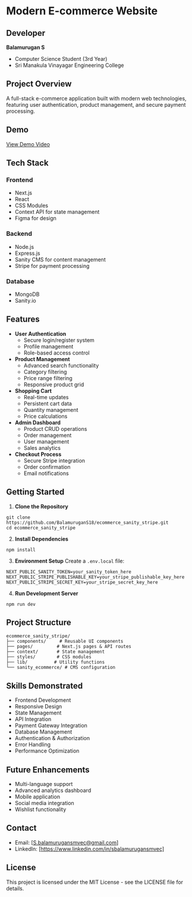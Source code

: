 # Modern E-commerce Website

## Developer
**Balamurugan S**
* Computer Science Student (3rd Year)
* Sri Manakula Vinayagar Engineering College

## Project Overview
A full-stack e-commerce application built with modern web technologies, featuring user authentication, product management, and secure payment processing.

## Demo
[View Demo Video](https://github.com/Balamurugan-create/Balamurugan-Growthlink/blob/064e1433e4418c4f0c9b663d6d0fa466db457f92/freecompress-Bala.mp4)

## Tech Stack
### Frontend
* Next.js
* React
* CSS Modules
* Context API for state management
* Figma for design

### Backend
* Node.js
* Express.js
* Sanity CMS for content management
* Stripe for payment processing

### Database
* MongoDB
* Sanity.io

## Features
* **User Authentication**
   * Secure login/register system
   * Profile management
   * Role-based access control
* **Product Management**
   * Advanced search functionality
   * Category filtering
   * Price range filtering
   * Responsive product grid
* **Shopping Cart**
   * Real-time updates
   * Persistent cart data
   * Quantity management
   * Price calculations
* **Admin Dashboard**
   * Product CRUD operations
   * Order management
   * User management
   * Sales analytics
* **Checkout Process**
   * Secure Stripe integration
   * Order confirmation
   * Email notifications

## Getting Started
1. **Clone the Repository**
```
git clone https://github.com/BalamuruganS18/ecommerce_sanity_stripe.git
cd ecommerce_sanity_stripe
```

2. **Install Dependencies**
```
npm install
```

3. **Environment Setup** Create a `.env.local` file:
```
NEXT_PUBLIC_SANITY_TOKEN=your_sanity_token_here
NEXT_PUBLIC_STRIPE_PUBLISHABLE_KEY=your_stripe_publishable_key_here
NEXT_PUBLIC_STRIPE_SECRET_KEY=your_stripe_secret_key_here
```

4. **Run Development Server**
```
npm run dev
```

## Project Structure
```
ecommerce_sanity_stripe/
├── components/     # Reusable UI components
├── pages/         # Next.js pages & API routes
├── context/       # State management
├── styles/        # CSS modules
├── lib/          # Utility functions
└── sanity_ecommerce/ # CMS configuration
```

## Skills Demonstrated
* Frontend Development
* Responsive Design
* State Management
* API Integration
* Payment Gateway Integration
* Database Management
* Authentication & Authorization
* Error Handling
* Performance Optimization

## Future Enhancements
* Multi-language support
* Advanced analytics dashboard
* Mobile application
* Social media integration
* Wishlist functionality

## Contact
* Email: [S.balamurugansmvec@gmail.com]
* LinkedIn: [https://www.linkedin.com/in/sbalamurugansmvec]

## License
This project is licensed under the MIT License - see the LICENSE file for details.
